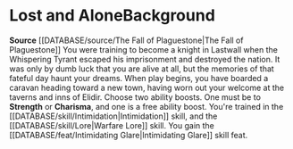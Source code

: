 ﻿---
id: '38'
name: Lost and Alone
source: '[[DATABASE/source/The Fall of Plaguestone|The Fall of Plaguestone]]'

---
# Lost and Alone<span class="item-type">Background</span>

**Source** [[DATABASE/source/The Fall of Plaguestone|The Fall of Plaguestone]]
You were training to become a knight in Lastwall when the Whispering Tyrant escaped his imprisonment and destroyed the nation. It was only by dumb luck that you are alive at all, but the memories of that fateful day haunt your dreams. When play begins, you have boarded a caravan heading toward a new town, having worn out your welcome at the taverns and inns of Elidir.
Choose two ability boosts. One must be to **Strength** or **Charisma**, and one is a free ability boost.
You're trained in the [[DATABASE/skill/Intimidation|Intimidation]] skill, and the [[DATABASE/skill/Lore|Warfare Lore]] skill. You gain the [[DATABASE/feat/Intimidating Glare|Intimidating Glare]] skill feat.